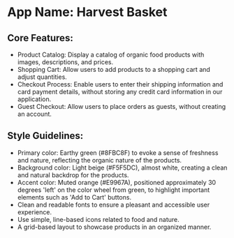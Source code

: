 # **App Name**: Harvest Basket

## Core Features:

- Product Catalog: Display a catalog of organic food products with images, descriptions, and prices.
- Shopping Cart: Allow users to add products to a shopping cart and adjust quantities.
- Checkout Process: Enable users to enter their shipping information and card payment details, without storing any credit card information in our application.
- Guest Checkout: Allow users to place orders as guests, without creating an account.

## Style Guidelines:

- Primary color: Earthy green (#8FBC8F) to evoke a sense of freshness and nature, reflecting the organic nature of the products.
- Background color: Light beige (#F5F5DC), almost white, creating a clean and natural backdrop for the products.
- Accent color: Muted orange (#E9967A), positioned approximately 30 degrees 'left' on the color wheel from green, to highlight important elements such as 'Add to Cart' buttons.
- Clean and readable fonts to ensure a pleasant and accessible user experience.
- Use simple, line-based icons related to food and nature.
- A grid-based layout to showcase products in an organized manner.